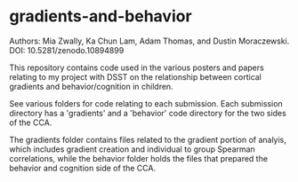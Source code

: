 # gradients-and-behavior
Authors: Mia Zwally, Ka Chun Lam, Adam Thomas, and Dustin Moraczewski.
DOI: 10.5281/zenodo.10894899

This repository contains code used in the various posters and papers relating to my project with DSST on the relationship between cortical gradients and behavior/cognition in children.

See various folders for code relating to each submission. Each submission directory has a 'gradients' and a 'behavior' code directory for the two sides of the CCA.

The gradients folder contains files related to the gradient portion of analyis, which includes gradient creation and individual to group Spearman correlations, while the behavior folder holds the files that prepared the behavior and cognition side of the CCA.
